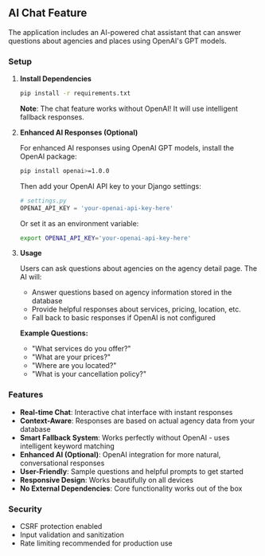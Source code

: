 ## AI Chat Feature

The application includes an AI-powered chat assistant that can answer questions about agencies and places using OpenAI's GPT models.

### Setup

1. **Install Dependencies**
   ```bash
   pip install -r requirements.txt
   ```
   
   **Note**: The chat feature works without OpenAI! It will use intelligent fallback responses.

2. **Enhanced AI Responses (Optional)**
   
   For enhanced AI responses using OpenAI GPT models, install the OpenAI package:
   ```bash
   pip install openai>=1.0.0
   ```
   
   Then add your OpenAI API key to your Django settings:
   
   ```python
   # settings.py
   OPENAI_API_KEY = 'your-openai-api-key-here'
   ```
   
   Or set it as an environment variable:
   ```bash
   export OPENAI_API_KEY='your-openai-api-key-here'
   ```

3. **Usage**
   
   Users can ask questions about agencies on the agency detail page. The AI will:
   - Answer questions based on agency information stored in the database
   - Provide helpful responses about services, pricing, location, etc.
   - Fall back to basic responses if OpenAI is not configured
   
   **Example Questions:**
   - "What services do you offer?"
   - "What are your prices?"
   - "Where are you located?"
   - "What is your cancellation policy?"

### Features

- **Real-time Chat**: Interactive chat interface with instant responses
- **Context-Aware**: Responses are based on actual agency data from your database
- **Smart Fallback System**: Works perfectly without OpenAI - uses intelligent keyword matching
- **Enhanced AI (Optional)**: OpenAI integration for more natural, conversational responses
- **User-Friendly**: Sample questions and helpful prompts to get started
- **Responsive Design**: Works beautifully on all devices
- **No External Dependencies**: Core functionality works out of the box

### Security

- CSRF protection enabled
- Input validation and sanitization
- Rate limiting recommended for production use
